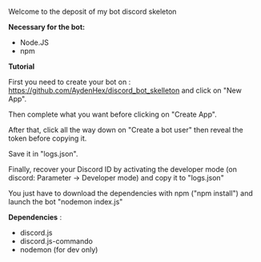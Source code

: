 Welcome to the deposit of my bot discord skeleton

**Necessary for the bot:**

 - Node.JS
 - npm

**Tutorial**

First you need to create your bot on : https://github.com/AydenHex/discord_bot_skelleton and click on "New App".

Then complete what you want before clicking on "Create App".

After that, click all the way down on "Create a bot user" then reveal the token before copying it.

Save it in "logs.json".

Finally, recover your Discord ID by activating the developer mode (on discord: Parameter -> Developer mode) and copy it to "logs.json"

You just have to download the dependencies with npm ("npm install") and launch the bot "nodemon index.js"


**Dependencies** :

 - discord.js
 - discord.js-commando
 - nodemon (for dev only)

